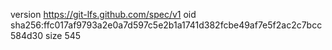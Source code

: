 version https://git-lfs.github.com/spec/v1
oid sha256:ffc017af9793a2e0a7d597c5e2b1a1741d382fcbe49af7e5f2ac2c7bcc584d30
size 545
